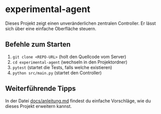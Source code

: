 # experimental-agent

Dieses Projekt zeigt einen unveränderlichen zentralen Controller. Er lässt sich über eine einfache Oberfläche steuern.

## Befehle zum Starten

1. `git clone <REPO-URL>` (holt den Quellcode vom Server)
2. `cd experimental-agent` (wechseln in den Projektordner)
3. `pytest` (startet die Tests, falls welche existieren)
4. `python src/main.py` (startet den Controller)

## Weiterführende Tipps

In der Datei [docs/anleitung.md](docs/anleitung.md) findest du einfache Vorschläge, wie
du dieses Projekt erweitern kannst.

